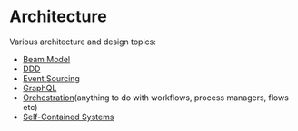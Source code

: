 # Architecture 

Various architecture and design topics:

* [Beam Model](beam-model)
* [DDD](ddd)
* [Event Sourcing](event-sourcing)
* [GraphQL](graphql)
* [Orchestration](orchestration)(anything to do with workflows, process managers, flows etc)
* [Self-Contained Systems](scs-architecture)

